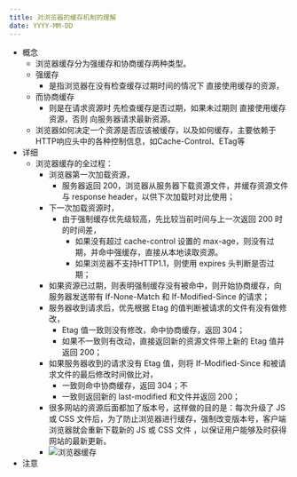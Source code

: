 ```yaml
---
title: 对浏览器的缓存机制的理解
date: YYYY-MM-DD
---
```

- 概念
  - 浏览器缓存分为强缓存和协商缓存两种类型。
  - 强缓存
    - 是指浏览器在没有检查缓存过期时间的情况下 直接使用缓存的资源，
  - 而协商缓存
    - 则是在请求资源时 先检查缓存是否过期，如果未过期则 直接使用缓存资源，否则 向服务器请求最新资源。
  - 浏览器如何决定一个资源是否应该被缓存，以及如何缓存，主要依赖于HTTP响应头中的各种控制信息，如Cache-Control、ETag等
- 详细
  - 浏览器缓存的全过程：
    - 浏览器第一次加载资源，
      - 服务器返回 200，浏览器从服务器下载资源文件，并缓存资源文件与 response header，以供下次加载时对比使用；
    - 下一次加载资源时，
      - 由于强制缓存优先级较高，先比较当前时间与上一次返回 200 时的时间差，
        - 如果没有超过 cache-control 设置的 max-age，则没有过期，并命中强缓存，直接从本地读取资源。
        - 如果浏览器不支持HTTP1.1，则使用 expires 头判断是否过期；
    - 如果资源已过期，则表明强制缓存没有被命中，则开始协商缓存，向服务器发送带有 If-None-Match 和 If-Modified-Since 的请求；
    - 服务器收到请求后，优先根据 Etag 的值判断被请求的文件有没有做修改，
      - Etag 值一致则没有修改，命中协商缓存，返回 304；
      - 如果不一致则有改动，直接返回新的资源文件带上新的 Etag 值并返回 200；
    - 如果服务器收到的请求没有 Etag 值，则将 If-Modified-Since 和被请求文件的最后修改时间做比对，
      - 一致则命中协商缓存，返回 304；不
      - 一致则返回新的 last-modified 和文件并返回 200；
    - 很多网站的资源后面都加了版本号，这样做的目的是：每次升级了 JS 或 CSS 文件后，为了防止浏览器进行缓存，强制改变版本号，客户端浏览器就会重新下载新的 JS 或 CSS 文件 ，以保证用户能够及时获得网站的最新更新。
    - ![浏览器缓存](../../../.vuepress/public/img/docs/front-end/computer-network/浏览器原理/浏览器缓存.png)
- 注意